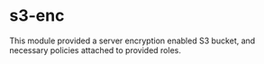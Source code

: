 # s3-enc

This module provided a server encryption enabled S3 bucket, and necessary policies attached to provided roles.
